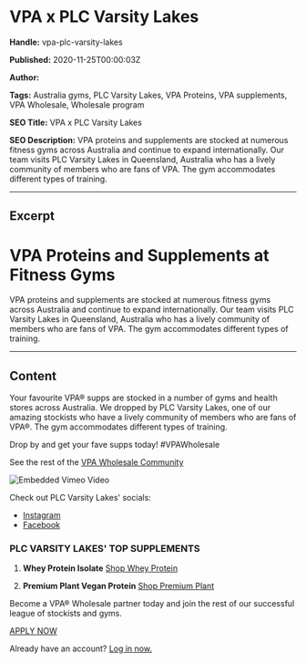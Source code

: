 # VPA x PLC Varsity Lakes

**Handle:** vpa-plc-varsity-lakes

**Published:** 2020-11-25T00:00:03Z

**Author:**  

**Tags:** Australia gyms, PLC Varsity Lakes, VPA Proteins, VPA supplements, VPA Wholesale, Wholesale program

**SEO Title:** VPA x PLC Varsity Lakes

**SEO Description:** VPA proteins and supplements are stocked at numerous fitness gyms across Australia and continue to expand internationally.  Our team visits PLC Varsity Lakes in Queensland, Australia who has a lively community of members who are fans of VPA. The gym accommodates different types of training. 

---

## Excerpt

# VPA Proteins and Supplements at Fitness Gyms

VPA proteins and supplements are stocked at numerous fitness gyms across Australia and continue to expand internationally. Our team visits PLC Varsity Lakes in Queensland, Australia who has a lively community of members who are fans of VPA. The gym accommodates different types of training.

---

## Content

Your favourite VPA® supps are stocked in a number of gyms and health stores across Australia. We dropped by PLC Varsity Lakes, one of our amazing stockists who have a lively community of members who are fans of VPA®. The gym accommodates different types of training.

Drop by and get your fave supps today! #VPAWholesale

See the rest of the [VPA Wholesale Community](https://www.vpa.com.au/pages/store-locator)

![Embedded Vimeo Video](https://player.vimeo.com/video/480098678?autoplay=1&loop=0&muted=1&transparent=0)

Check out PLC Varsity Lakes' socials:

- [Instagram](https://www.instagram.com/plc__varsitylakes/)
- [Facebook](https://www.facebook.com/plcvarsitylakes)

### PLC VARSITY LAKES' TOP SUPPLEMENTS

1. **Whey Protein Isolate**
   [Shop Whey Protein](https://www.vpa.com.au/products/whey-isolate-protein-powder)

2. **Premium Plant Vegan Protein**
   [Shop Premium Plant](https://www.vpa.com.au/products/premium-plant-vegan-protein)

Become a VPA® Wholesale partner today and join the rest of our successful league of stockists and gyms.

[APPLY NOW](https://www.vpa.com.au/pages/apply-for-wholesale)

Already have an account? [Log in now.](https://business.vpa.com.au/)


